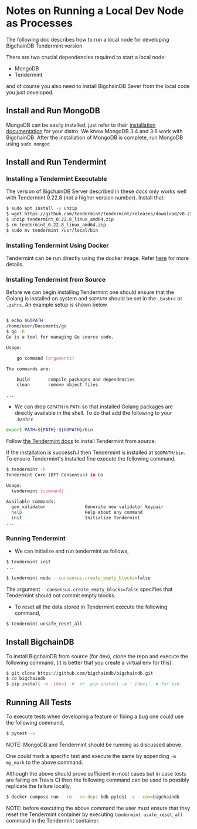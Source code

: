 <!---
Copyright BigchainDB GmbH and BigchainDB contributors
SPDX-License-Identifier: (Apache-2.0 AND CC-BY-4.0)
Code is Apache-2.0 and docs are CC-BY-4.0
--->

# Notes on Running a Local Dev Node as Processes

The following doc describes how to run a local node for developing BigchainDB Tendermint version.

There are two crucial dependencies required to start a local node:

- MongoDB
- Tendermint

and of course you also need to install BigchainDB Sever from the local code you just developed.

## Install and Run MongoDB

MongoDB can be easily installed, just refer to their [installation documentation](https://docs.mongodb.com/manual/installation/) for your distro. 
We know MongoDB 3.4 and 3.6 work with BigchainDB.
After the installation of MongoDB is complete, run MongoDB using `sudo mongod`

## Install and Run Tendermint

### Installing a Tendermint Executable

The version of BigchainDB Server described in these docs only works well with Tendermint 0.22.8 (not a higher version number). Install that:

```bash
$ sudo apt install -y unzip
$ wget https://github.com/tendermint/tendermint/releases/download/v0.22.8/tendermint_0.22.8_linux_amd64.zip
$ unzip tendermint_0.22.8_linux_amd64.zip
$ rm tendermint_0.22.8_linux_amd64.zip
$ sudo mv tendermint /usr/local/bin
```

### Installing Tendermint Using Docker

Tendermint can be run directly using the docker image. Refer [here](https://hub.docker.com/r/tendermint/tendermint/) for more details.

### Installing Tendermint from Source

Before we can begin installing Tendermint one should ensure that the Golang is installed on system and `$GOPATH` should be set in the `.bashrc` or `.zshrc`. An example setup is shown below

```bash

$ echo $GOPATH
/home/user/Documents/go
$ go -h
Go is a tool for managing Go source code.

Usage:

	go command [arguments]

The commands are:

	build       compile packages and dependencies
	clean       remove object files

...

```

- We can drop `GOPATH` in `PATH` so that installed Golang packages are directly available in the shell. To do that add the following to your `.bashrc`

```bash
export PATH=${PATH}:${GOPATH}/bin
```

Follow [the Tendermint docs](https://tendermint.com/docs/introduction/install.html#from-source) to install Tendermint from source.

If the installation is successful then Tendermint is installed at `$GOPATH/bin`. To ensure Tendermint's installed fine execute the following command,

```bash
$ tendermint -h
Tendermint Core (BFT Consensus) in Go

Usage:
  tendermint [command]

Available Commands:
  gen_validator               Generate new validator keypair
  help                        Help about any command
  init                        Initialize Tendermint
...

```

### Running Tendermint

- We can initialize and run tendermint as follows,
```bash
$ tendermint init
...

$ tendermint node --consensus.create_empty_blocks=false
```
The argument `--consensus.create_empty_blocks=false` specifies that Tendermint should not commit empty blocks.


- To reset all the data stored in Tendermint execute the following command,

```bash
$ tendermint unsafe_reset_all
```

## Install BigchainDB

To install BigchainDB from source (for dev), clone the repo and execute the following command, (it is better that you create a virtual env for this)

```bash
$ git clone https://github.com/bigchaindb/bigchaindb.git
$ cd bigchaindb
$ pip install -e .[dev]  #  or  pip install -e '.[dev]'  # for zsh
```

## Running All Tests

To execute tests when developing a feature or fixing a bug one could use the following command,

```bash
$ pytest -v
```

NOTE: MongoDB and Tendermint should be running as discussed above.

One could mark a specific test and execute the same by appending `-m my_mark` to the above command.

Although the above should prove sufficient in most cases but in case tests are failing on Travis CI then the following command can be used to possibly replicate the failure locally,

```bash
$ docker-compose run --rm --no-deps bdb pytest -v --cov=bigchaindb
```

NOTE: before executing the above command the user must ensure that they reset the Tendermint container by executing `tendermint usafe_reset_all` command in the Tendermint container.
